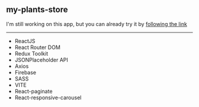 ## my-plants-store

I'm still working on this app, 
but you can already try it by [following the link](https://my-plants-store.netlify.app/)

---

- ReactJS
- React Router DOM
- Redux Toolkit
- JSONPlaceholder API
- Axios
- Firebase
- SASS
- VITE
- React-paginate
- React-responsive-carousel
